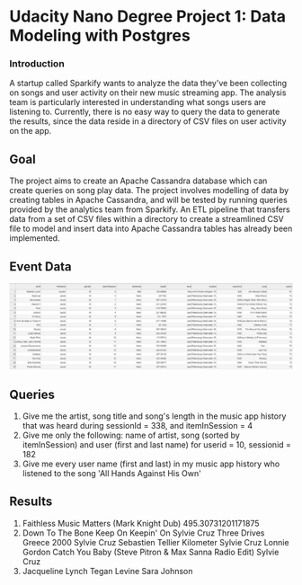 # Udacity Nano Degree Project 1: Data Modeling with Postgres

### Introduction
A startup called Sparkify wants to analyze the data they've been collecting on songs and user activity on their new music streaming app. The analysis team is particularly interested in understanding what songs users are listening to. Currently, there is no easy way to query the data to generate the results, since the data reside in a directory of CSV files on user activity on the app.

## Goal
The project aims to create an Apache Cassandra database which can create queries on song play data. The project involves modelling of data by creating tables in Apache Cassandra, and will be tested by running queries provided by the analytics team from Sparkify. An ETL pipeline that transfers data from a set of CSV files within a directory to create a streamlined CSV file to model and insert data into Apache Cassandra tables has already been implemented.

## Event Data
![](images/event_datafile.jpg)

## Queries
1. Give me the artist, song title and song's length in the music app history that was heard during sessionId = 338, and itemInSession = 4
2. Give me only the following: name of artist, song (sorted by itemInSession) and user (first and last name) for userid = 10, sessionid = 182
3. Give me every user name (first and last) in my music app history who listened to the song 'All Hands Against His Own'

## Results
1. Faithless Music Matters (Mark Knight Dub) 495.30731201171875
2. Down To The Bone Keep On Keepin' On Sylvie Cruz
   Three Drives Greece 2000 Sylvie Cruz
   Sebastien Tellier Kilometer Sylvie Cruz
   Lonnie Gordon Catch You Baby (Steve Pitron & Max Sanna Radio Edit) Sylvie Cruz
3. Jacqueline Lynch
   Tegan Levine
   Sara Johnson
